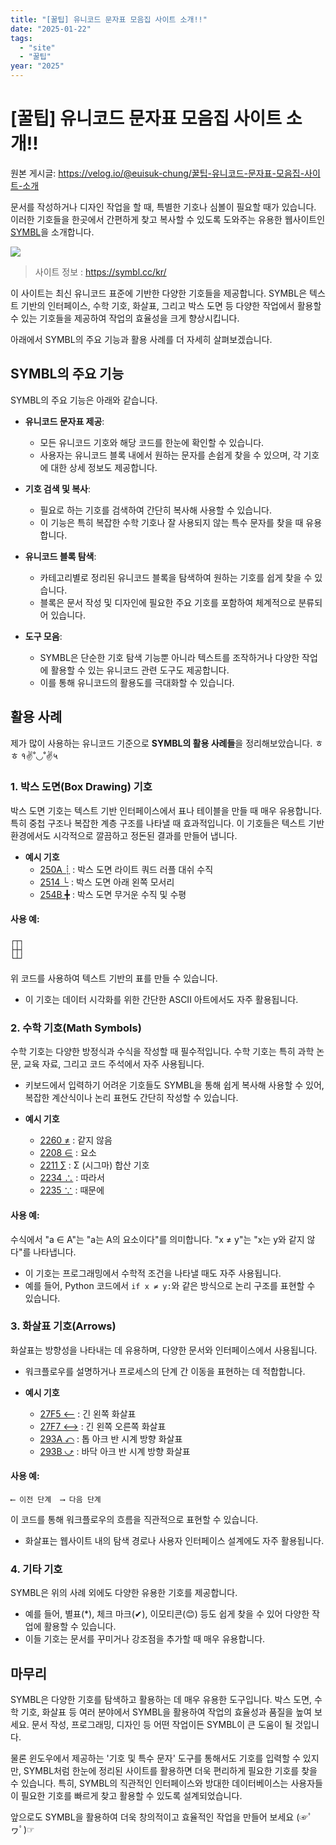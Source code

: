 ```yaml
---
title: "[꿀팁] 유니코드 문자표 모음집 사이트 소개!!"
date: "2025-01-22"
tags:
  - "site"
  - "꿀팁"
year: "2025"
---
```


# [꿀팁] 유니코드 문자표 모음집 사이트 소개!!

원본 게시글: https://velog.io/@euisuk-chung/꿀팁-유니코드-문자표-모음집-사이트-소개



문서를 작성하거나 디자인 작업을 할 때, 특별한 기호나 심볼이 필요할 때가 있습니다. 이러한 기호들을 한곳에서 간편하게 찾고 복사할 수 있도록 도와주는 유용한 웹사이트인 [SYMBL](https://symbl.cc/kr/unicode-table/)을 소개합니다.

![](https://velog.velcdn.com/images/euisuk-chung/post/3e0fec40-363e-450f-ac77-d0cdcd331c78/image.png)

> 사이트 정보 : <https://symbl.cc/kr/>

이 사이트는 최신 유니코드 표준에 기반한 다양한 기호들을 제공합니다. SYMBL은 텍스트 기반의 인터페이스, 수학 기호, 화살표, 그리고 박스 도면 등 다양한 작업에서 활용할 수 있는 기호들을 제공하여 작업의 효율성을 크게 향상시킵니다.

아래에서 SYMBL의 주요 기능과 활용 사례를 더 자세히 살펴보겠습니다.

SYMBL의 주요 기능
------------

SYMBL의 주요 기능은 아래와 같습니다.

* **유니코드 문자표 제공**:
  
  + 모든 유니코드 기호와 해당 코드를 한눈에 확인할 수 있습니다.
  + 사용자는 유니코드 블록 내에서 원하는 문자를 손쉽게 찾을 수 있으며, 각 기호에 대한 상세 정보도 제공합니다.
* **기호 검색 및 복사**:
  
  + 필요로 하는 기호를 검색하여 간단히 복사해 사용할 수 있습니다.
  + 이 기능은 특히 복잡한 수학 기호나 잘 사용되지 않는 특수 문자를 찾을 때 유용합니다.
* **유니코드 블록 탐색**:
  
  + 카테고리별로 정리된 유니코드 블록을 탐색하여 원하는 기호를 쉽게 찾을 수 있습니다.
  + 블록은 문서 작성 및 디자인에 필요한 주요 기호를 포함하여 체계적으로 분류되어 있습니다.
* **도구 모음**:
  
  + SYMBL은 단순한 기호 탐색 기능뿐 아니라 텍스트를 조작하거나 다양한 작업에 활용할 수 있는 유니코드 관련 도구도 제공합니다.
  + 이를 통해 유니코드의 활용도를 극대화할 수 있습니다.

활용 사례
-----

제가 많이 사용하는 유니코드 기준으로 **SYMBL의 활용 사례들**을 정리해보았습니다. ㅎㅎ १✌˚◡˚✌५

### 1. 박스 도면(Box Drawing) 기호

박스 도면 기호는 텍스트 기반 인터페이스에서 표나 테이블을 만들 때 매우 유용합니다. 특히 중첩 구조나 복잡한 계층 구조를 나타낼 때 효과적입니다. 이 기호들은 텍스트 기반 환경에서도 시각적으로 깔끔하고 정돈된 결과를 만들어 냅니다.

* **예시 기호**
  + [250A ┊](https://symbl.cc/kr/250A/) : 박스 도면 라이트 쿼드 러플 대쉬 수직
  + [2514 └](https://symbl.cc/kr/2514/) : 박스 도면 아래 왼쪽 모서리
  + [254B ╋](https://symbl.cc/kr/254B/) : 박스 도면 무거운 수직 및 수평

#### 사용 예:

```
┌┬┐
├┼┤
└┴┘
```

위 코드를 사용하여 텍스트 기반의 표를 만들 수 있습니다.

* 이 기호는 데이터 시각화를 위한 간단한 ASCII 아트에서도 자주 활용됩니다.

### 2. 수학 기호(Math Symbols)

수학 기호는 다양한 방정식과 수식을 작성할 때 필수적입니다. 수학 기호는 특히 과학 논문, 교육 자료, 그리고 코드 주석에서 자주 사용됩니다.

* 키보드에서 입력하기 어려운 기호들도 SYMBL을 통해 쉽게 복사해 사용할 수 있어, 복잡한 계산식이나 논리 표현도 간단히 작성할 수 있습니다.

* **예시 기호**
  + [2260 ≠](https://symbl.cc/kr/2260/) : 같지 않음
  + [2208 ∈](https://symbl.cc/kr/2208/) : 요소
  + [2211 ∑](https://symbl.cc/kr/2211/) : Σ (시그마) 합산 기호
  + [2234 ∴](https://symbl.cc/kr/2234/) : 따라서
  + [2235 ∵](https://symbl.cc/kr/2235/) : 때문에

#### 사용 예:

수식에서 "a ∈ A"는 "a는 A의 요소이다"를 의미합니다. "x ≠ y"는 "x는 y와 같지 않다"를 나타냅니다.

* 이 기호는 프로그래밍에서 수학적 조건을 나타낼 때도 자주 사용됩니다.
* 예를 들어, Python 코드에서 `if x ≠ y:`와 같은 방식으로 논리 구조를 표현할 수 있습니다.

### 3. 화살표 기호(Arrows)

화살표는 방향성을 나타내는 데 유용하며, 다양한 문서와 인터페이스에서 사용됩니다.

* 워크플로우를 설명하거나 프로세스의 단계 간 이동을 표현하는 데 적합합니다.
* **예시 기호**
  
  + [27F5 ⟵](https://symbl.cc/kr/27F5/) : 긴 왼쪽 화살표
  + [27F7 ⟷](https://symbl.cc/kr/27F7/) : 긴 왼쪽 오른쪽 화살표
  + [293A ⤺](https://symbl.cc/kr/293A/) : 톱 아크 반 시계 방향 화살표
  + [293B ⤻](https://symbl.cc/kr/293B/) : 바닥 아크 반 시계 방향 화살표

#### 사용 예:

```
⟵ 이전 단계  ⟶ 다음 단계
```

이 코드를 통해 워크플로우의 흐름을 직관적으로 표현할 수 있습니다.

* 화살표는 웹사이트 내의 탐색 경로나 사용자 인터페이스 설계에도 자주 활용됩니다.

### 4. 기타 기호

SYMBL은 위의 사례 외에도 다양한 유용한 기호를 제공합니다.

* 예를 들어, 별표(\*), 체크 마크(✔), 이모티콘(😊) 등도 쉽게 찾을 수 있어 다양한 작업에 활용할 수 있습니다.
* 이들 기호는 문서를 꾸미거나 강조점을 추가할 때 매우 유용합니다.

마무리
---

SYMBL은 다양한 기호를 탐색하고 활용하는 데 매우 유용한 도구입니다. 박스 도면, 수학 기호, 화살표 등 여러 분야에서 SYMBL을 활용하여 작업의 효율성과 품질을 높여 보세요. 문서 작성, 프로그래밍, 디자인 등 어떤 작업이든 SYMBL이 큰 도움이 될 것입니다.

물론 윈도우에서 제공하는 '기호 및 특수 문자' 도구를 통해서도 기호를 입력할 수 있지만, SYMBL처럼 한눈에 정리된 사이트를 활용하면 더욱 편리하게 필요한 기호를 찾을 수 있습니다. 특히, SYMBL의 직관적인 인터페이스와 방대한 데이터베이스는 사용자들이 필요한 기호를 빠르게 찾고 활용할 수 있도록 설계되었습니다.

앞으로도 SYMBL을 활용하여 더욱 창의적이고 효율적인 작업을 만들어 보세요 (☞ﾟヮﾟ)☞

